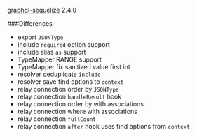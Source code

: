 [graphql-sequelize](https://github.com/mickhansen/graphql-sequelize) 2.4.0

###Differences
- export `JSONType`
- include `required` option support
- include alias `as` support
- TypeMapper RANGE support
- TypeMapper fix sanitized value first int
- resolver deduplicate `include`
- resolver save find options to `context`
- relay connection order by `JSONType`
- relay connection `handleResult` hook
- relay connection order by with associations
- relay connection where with associations
- relay connection `fullCount`
- relay connection `after` hook uses find options from `context`
